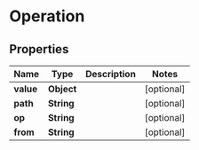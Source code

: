 

# Operation


## Properties

| Name | Type | Description | Notes |
|------------ | ------------- | ------------- | -------------|
|**value** | **Object** |  |  [optional] |
|**path** | **String** |  |  [optional] |
|**op** | **String** |  |  [optional] |
|**from** | **String** |  |  [optional] |



